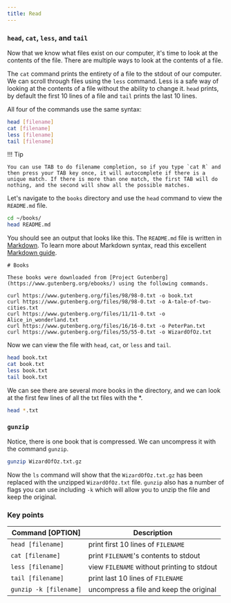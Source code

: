 ```yaml
---
title: Read
---
```



### `head`, `cat`, `less`, and `tail`

Now that we know what files exist on our computer, it's time to look at the contents of the file. There are multiple ways to look at the contents of a file. 

The `cat` command prints the entirety of a file to the stdout of our computer. We can scroll through files using the `less` command. Less is a safe way of looking at the contents of a file without the ability to change it. `head` prints, by default the first 10 lines of a file and `tail` prints the last 10 lines.


All four of the commands use the same syntax:

```bash
head [filename]
cat [filename]
less [filename]
tail [filename]
```



!!! Tip

    You can use TAB to do filename completion, so if you type `cat R` and then press your TAB key once, it will autocomplete if there is a unique match. If there is more than one match, the first TAB will do nothing, and the second will show all the possible matches.



Let's navigate to the `books` directory and use the `head` command to view the `README.md` file. 

```bash
cd ~/books/
head README.md
```

You should see an output that looks like this. The `README.md` file is written in [Markdown](https://en.wikipedia.org/wiki/Markdown). To learn more about Markdown syntax, read this excellent [Markdown guide](https://github.com/adam-p/markdown-here/wiki/Markdown-Cheatsheet).

``` 
# Books

These books were downloaded from [Project Gutenberg](https://www.gutenberg.org/ebooks/) using the following commands. 

curl https://www.gutenberg.org/files/98/98-0.txt -o book.txt
curl https://www.gutenberg.org/files/98/98-0.txt -o A-tale-of-two-cities.txt
curl https://www.gutenberg.org/files/11/11-0.txt -o Alice_in_wonderland.txt
curl https://www.gutenberg.org/files/16/16-0.txt -o PeterPan.txt
curl https://www.gutenberg.org/files/55/55-0.txt -o WizardOfOz.txt
```


Now we can view the file with `head`, `cat`, or `less` and `tail`. 

```bash
head book.txt
cat book.txt
less book.txt
tail book.txt
```


We can see there are several more books in the directory, and we can look at the first few lines of all the txt files with the *. 

```bash
head *.txt
```

### `gunzip`

Notice, there is one book that is compressed. We can uncompress it with the command `gunzip`.

```bash
gunzip WizardOfOz.txt.gz
```

Now the `ls` command will show that the `WizardOfOz.txt.gz` has been replaced with the unzipped `WizardOfOz.txt` file. `gunzip` also has a number of flags you can use including `-k` which will allow you to unzip the file and keep the original.

### Key points

| Command [OPTION] | Description |
| -------- | -------- | 
|`head [filename]` | print first 10 lines of `FILENAME` | 
|`cat [filename]`| print `FILENAME`'s contents to stdout|
|`less [filename]`|view `FILENAME` without printing  to stdout |
|`tail [filename]` | print last 10 lines of `FILENAME` |
|`gunzip -k [filename]` | uncompress a file and keep the original |

